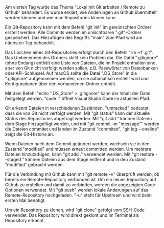 Am vierten Tag wurde das Thema "Lokal mit Git arbeiten / Remote zu Github" behandelt. Es wurde erklärt, wie Änderungen an Github übermittelt werden können und wie man Repositories klonen kann.

Ein Git-Repository kann mit dem Befehl "git init" im gewünschten Ordner erstellt werden. Alle Commits werden im unsichtbaren ".git"-Ordner gespeichert. Das Hinzufügen des Begriffs "main" zum Pfad wird am nächsten Tag behandelt.

Das Löschen eines Git-Repositories erfolgt durch den Befehl "rm -rf .git". Das Umbenennen des Ordners stellt kein Problem dar. Die Datei ".gitignore" (ohne Endung) enthält eine Liste von Dateien, die im Projekt enthalten sind, aber von Git nicht verfolgt werden sollen, z.B. Passwörter von Datenbanken oder API-Schlüssel. Auf macOS sollte die Datei ".DS_Store" in die ".gitignore" aufgenommen werden, da sie automatisch erstellt wird und Konfigurationen über den vorhandenen Ordner enthält.

Mit dem Befehl "echo ".DS_Store" > .gitignore" kann der Inhalt der Datei festgelegt werden. "code ." öffnet Visual Studio Code im aktuellen Pfad.

Git erkennt Dateien in verschiedenen Zuständen. "untracked" bedeutet, dass sie von Git nicht verfolgt werden. Mit "git status" kann der aktuelle Status des Repositories abgefragt werden. Mit "git add <file>" können Dateien dem Stage hinzugefügt werden, und mit "git commit -m "message"" werden die Dateien commitet und landen im Zustand "commited". "git log --oneline" zeigt die Git-Historie an.

Wenn Dateien nach dem Commit geändert werden, wechseln sie in den Zustand "modified" und müssen erneut committed werden. Um mehrere Dateien hinzuzufügen, kann "git add ." verwendet werden. Mit "git restore --staged <file>" können Dateien aus dem Stage entfernt und in den Zustand "modified" gebracht werden.

Für die Verbindung mit Github kann mit "git remote -v" überprüft werden, ob bereits ein Remote-Repository verbunden ist. Um ein neues Repository auf Github zu erstellen und damit zu verbinden, werden die angezeigten Code-Optionen verwendet. Mit "git push" werden lokale Änderungen auf das Remote-Repository hochgeladen. "-u" steht für Upstream und wird beim ersten Mal benötigt.

Um ein Repository zu klonen, wird "git clone" gefolgt vom SSH-Code verwendet. Das Repository wird direkt geklont und im Terminal als Repository erkannt.
